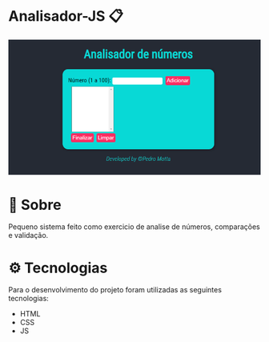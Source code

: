 # Analisador-JS :clipboard:

 <p align="center">
  <img src="https://github.com/ipedromotta/Analisador-JS/blob/main/preview.png" width="600">
</p>

# :page_facing_up: Sobre #

Pequeno sistema feito como exercicio de analise de números, comparações e validação.

# :gear: Tecnologias #

Para o desenvolvimento do projeto foram utilizadas as seguintes tecnologias:

* HTML
* CSS
* JS
